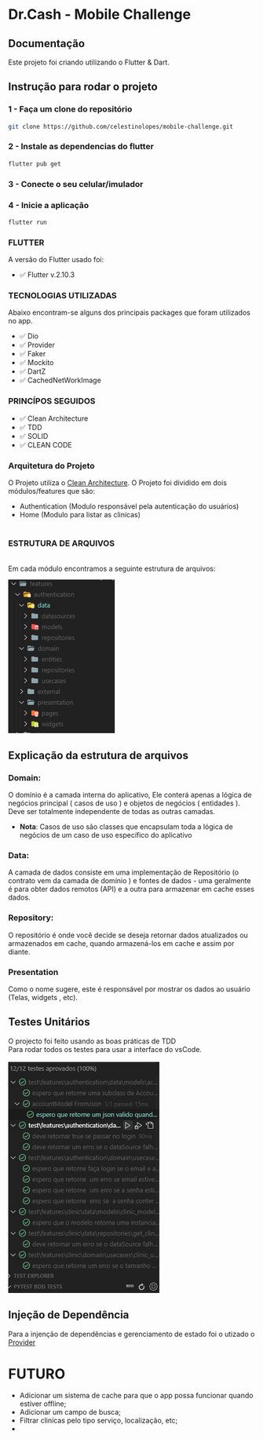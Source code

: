 # Dr.Cash - Mobile Challenge  




## Documentação

Este projeto foi criando utilizando o Flutter & Dart.<br>

## Instrução para rodar o projeto

### 1 - Faça um clone do repositório
```bash
git clone https://github.com/celestinolopes/mobile-challenge.git
```

### 2 - Instale as dependencias do flutter
```bash
flutter pub get
```
### 3 - Conecte o seu celular/imulador

### 4 - Inicie a aplicação

```bash
flutter run
```

### <b>FLUTTER </b><br>
A versão do Flutter usado foi:
- ✅ Flutter v.2.10.3

### <b>TECNOLOGIAS UTILIZADAS</b></br>
 Abaixo encontram-se alguns dos principais packages que foram utilizados no app.
- ✅ Dio 
- ✅ Provider
- ✅ Faker
- ✅ Mockito
- ✅ DartZ
- ✅ CachedNetWorkImage
 ### <b>PRINCÍPOS SEGUIDOS</b></br>
 
 - ✅ Clean Architecture
 - ✅ TDD
 - ✅ SOLID
 - ✅ CLEAN CODE
   <br>
### Arquitetura do Projeto

O Projeto utiliza o [Clean Architecture](https://blog.cleancoder.com/uncle-bob/2012/08/13/the-clean-architecture.html). O Projeto foi dividido em dois módulos/features que são:
<br>
-  Authentication (Modulo responsável pela autenticação do usuários)
- Home (Modulo para listar as clinícas)
<br><br>

### <b>ESTRUTURA DE ARQUIVOS</b>
 <br>Em cada módulo encontramos a seguinte estrutura de arquivos:
 </br>

 <img src="https://raw.githubusercontent.com/celestinolopes/mobile-challenge/main/challenge_mobile/assets/images/folder_structure.PNG">

 ## Explicação da estrutura de arquivos

 ### <b>Domain</b>:
 O domínio  é a camada interna do aplicativo, Ele conterá apenas a  lógica de negócios  principal ( casos de uso ) e  objetos de negócios  ( entidades ). Deve ser totalmente  independente de todas as outras camadas.
 <br>
 - <b>Nota</b>: Casos de uso  são classes que encapsulam toda a lógica de negócios de um caso de uso específico do aplicativo

### <b>Data:</b>
A  camada de dados  consiste em uma  implementação de Repositório  (o contrato vem da  camada de domínio ) e  fontes de dados  - uma geralmente é para obter dados remotos (API) e a outra para armazenar em cache esses dados. 

### <b>Repository:</b>
O repositório é onde você decide se deseja retornar dados atualizados ou armazenados em cache, quando armazená-los em cache e assim por diante.

### <b>Presentation</b>
Como o nome sugere, este é responsável por mostrar os dados ao usuário (Telas, widgets , etc).

## Testes Unitários

O projecto foi feito usando as boas práticas de TDD 
<br>
Para rodar todos  os testes para usar a interface do vsCode.
<br><br>
<img src="https://raw.githubusercontent.com/celestinolopes/mobile-challenge/main/challenge_mobile/assets/images/test_project.PNG">

## Injeção de Dependência

Para a injenção de dependências e gerenciamento de estado foi o utizado o [Provider](https://pub.dev/packages/provider)
<br>
# <b>FUTURO</b>

- Adicionar um sistema de cache para que o app possa funcionar quando estiver offline;
- Adicionar um campo de busca;
- Filtrar clinícas pelo tipo serviço, localização, etc;
-





